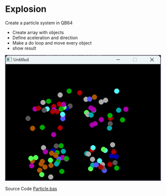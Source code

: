 # Explosion

Create a particle system in QB64

- Create array with objects
- Define aceleration and direction
- Make a do loop and move every object
- show result

![SAMPLE](Explosion.png)

Source Code
[Particle.bas](Particle.bas)

